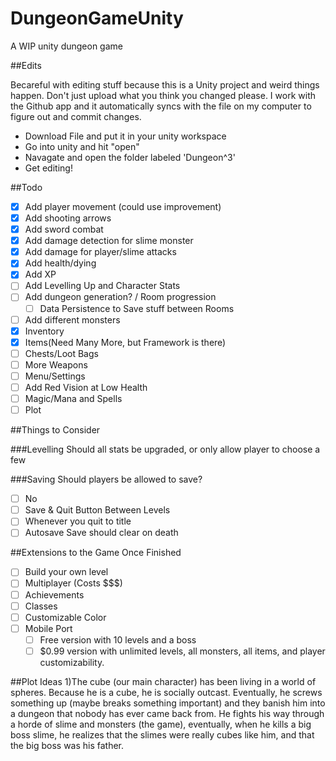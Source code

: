 # DungeonGameUnity
A WIP unity dungeon game

##Edits

Becareful with editing stuff because this is a Unity project and weird things happen. Don't just upload what you think you changed please. I work with the Github app and it automatically syncs with the file on my computer to figure out and commit changes. 

- Download File and put it in your unity workspace
- Go into unity and hit "open"
- Navagate and open the folder labeled 'Dungeon^3'
- Get editing!

##Todo
- [X] Add player movement (could use improvement)
- [X] Add shooting arrows
- [X] Add sword combat
- [X] Add damage detection for slime monster
- [X] Add damage for player/slime attacks
- [X] Add health/dying
- [X] Add XP
- [ ] Add Levelling Up and Character Stats
- [ ] Add dungeon generation? / Room progression
  - [ ] Data Persistence to Save stuff between Rooms
- [ ] Add different monsters
- [X] Inventory
- [X] Items(Need Many More, but Framework is there)
- [ ] Chests/Loot Bags
- [ ] More Weapons
- [ ] Menu/Settings
- [ ] Add Red Vision at Low Health
- [ ] Magic/Mana and Spells
- [ ] Plot

##Things to Consider

###Levelling
Should all stats be upgraded, or only allow player to choose a few

###Saving
Should players be allowed to save?
 - [ ] No
 - [ ] Save & Quit Button Between Levels
 - [ ] Whenever you quit to title
 - [ ] Autosave
Save should clear on death

##Extensions to the Game Once Finished
- [ ] Build your own level
- [ ] Multiplayer (Costs $$$)
- [ ] Achievements
- [ ] Classes
- [ ] Customizable Color
- [ ] Mobile Port
    -[ ] Free version with 10 levels and a boss
    -[ ] $0.99 version with unlimited levels, all monsters, all items, and player customizability.

##Plot Ideas
1)The cube (our main character) has been living in a world  of spheres. Because he is a cube, he is socially outcast. Eventually, he screws something up (maybe breaks something important) and they banish him into a dungeon that nobody has ever came back from. He fights his way through a horde of slime and monsters (the game), eventually, when he kills a big boss slime, he realizes that the slimes were really cubes like him, and that the big boss was his father. 

